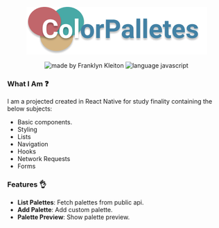 <p align="center">
    <img src="./assets/color-palettes.png">
</p>
<p align="center">
    <img alt="made by Franklyn Kleiton" src="https://img.shields.io/badge/Made%20by-Franklyn%20Kleiton-red" width="130px" height="20px">
    <img alt="language javascript" src="https://img.shields.io/badge/language-javascript-blue.svg" width="130px" height="20px">
</p>

### What I Am ❓
I am a projected created in React Native for study finality containing the below subjects:
- Basic components.
- Styling
- Lists
- Navigation
- Hooks
- Network Requests
- Forms

### Features :ok_hand:
- **List Palettes**: Fetch palettes from public api.
- **Add Palette**: Add custom palette.
- **Palette Preview**: Show palette preview.